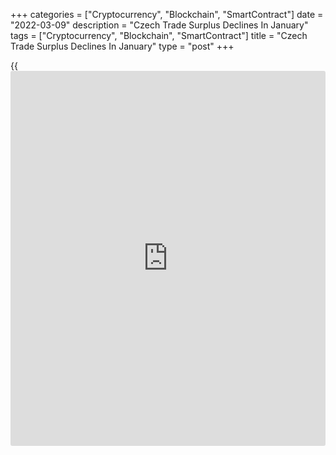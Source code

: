 +++
categories = ["Cryptocurrency", "Blockchain", "SmartContract"]
date = "2022-03-09"
description = "Czech Trade Surplus Declines In January"
tags = ["Cryptocurrency", "Blockchain", "SmartContract"]
title = "Czech Trade Surplus Declines In January"
type = "post"
+++

{{<iframe id="large-banner" src="https://www.bounty.group/#slide=5.0" width="100%" height="600" scrolling="no" style="border: 0px solid rgb(216, 221, 230); border-radius: 3px;">}}

The Czech Republic's trade surplus decreased in January, data from the
Czech Statistical Office showed on Wednesday.

The trade surplus decreased to CZK 6.159 billion in January from CZK
24.796 billion in the same month a year ago. Economists had expected a
deficit of CZK 7.800 billion.

In December, the trade balance showed a deficit of CZK 15.118 billion.

The visible trade balance was negatively affected mainly by an annual
increase in the trade deficit in 'crude petroleum and natural gas', due
to the impact of rising prices in world [markets][1], the agency said.

Exports grew 12.9 percent annually in July and imports gained 20.9
percent.

The trade surplus with EU Member States improved by CZK 4.7 billion from
a year ago. The Czech crown strengthened against the euro on average by
6.8 percent annually in January. The trade deficit with non-EU countries
increased by CZK 23.0 billion.

On a month-on-month basis, seasonally adjusted exports increased 3.2
percent in January, while imports gained 4.0 percent.

For comments and feedback [contact](https://www.playgroundfx.com/contact/): editorial@rtt[news](https://www.letsplayfx.com/blog/forex-news-website/).com

[Economic News][2]

 **What parts of the world are seeing the best (and worst) economic
performances lately? Click[here][3] to check out our [Econ Scorecard][3]
and find out! See up-to-the-moment [ranking](https://www.playgroundfx.com/blog/crypto-exchange-ranking/)s for the best and worst
performers in [GDP][4], [unemployment rate][5], [inflation][3] and much
more.**

   1. www.rtt[news](https://www.letsplayfx.com/blog/forex-news-website/).com/Content/Markets.aspx
   2. www.rtt[news](https://www.letsplayfx.com/blog/forex-news-website/).com/Content/EconomicNews.aspx
   3. www.rtt[news](https://www.letsplayfx.com/blog/forex-news-website/).com/economic-scorecard/world-rank/CPI/highest-performance.aspx
   4. www.rtt[news](https://www.letsplayfx.com/blog/forex-news-website/).com/economic-scorecard/world-rank/GDP/highest-performance.aspx
   5. www.rtt[news](https://www.letsplayfx.com/blog/forex-news-website/).com/economic-scorecard/world-rank/unemployment-rate/lowest-performance.aspx